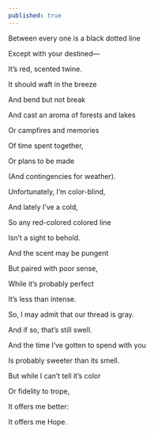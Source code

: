```yaml
---
published: true
---
```


Between every one is a black dotted line

Except with your destined—

It’s red, scented twine.

It should waft in the breeze 

And bend but not break

And cast an aroma of forests and lakes

Or campfires and memories

Of time spent together,

Or plans to be made 

(And contingencies for weather). 

  

Unfortunately, I’m color-blind,

And lately I’ve a cold,

So any red-colored colored line

Isn’t a sight to behold. 

And the scent may be pungent

But paired with poor sense,

While it’s probably perfect

It’s less than intense. 

  

So, I may admit that our thread is gray.

And if so, that’s still swell. 

And the time I‘ve gotten to spend with you

Is probably sweeter than its smell.

  

But while I can’t tell it’s color

Or fidelity to trope,

It offers me better:

It offers me Hope.